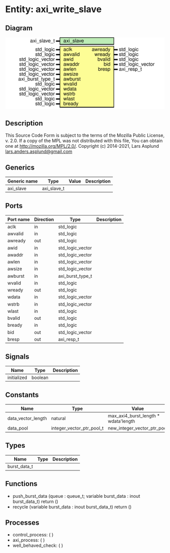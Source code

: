 # Entity: axi_write_slave

## Diagram

![Diagram](axi_write_slave.svg "Diagram")
## Description

This Source Code Form is subject to the terms of the Mozilla Public
License, v. 2.0. If a copy of the MPL was not distributed with this file,
You can obtain one at http://mozilla.org/MPL/2.0/.
Copyright (c) 2014-2021, Lars Asplund lars.anders.asplund@gmail.com
## Generics

| Generic name | Type        | Value | Description |
| ------------ | ----------- | ----- | ----------- |
| axi_slave    | axi_slave_t |       |             |
## Ports

| Port name | Direction | Type             | Description |
| --------- | --------- | ---------------- | ----------- |
| aclk      | in        | std_logic        |             |
| awvalid   | in        | std_logic        |             |
| awready   | out       | std_logic        |             |
| awid      | in        | std_logic_vector |             |
| awaddr    | in        | std_logic_vector |             |
| awlen     | in        | std_logic_vector |             |
| awsize    | in        | std_logic_vector |             |
| awburst   | in        | axi_burst_type_t |             |
| wvalid    | in        | std_logic        |             |
| wready    | out       | std_logic        |             |
| wdata     | in        | std_logic_vector |             |
| wstrb     | in        | std_logic_vector |             |
| wlast     | in        | std_logic        |             |
| bvalid    | out       | std_logic        |             |
| bready    | in        | std_logic        |             |
| bid       | out       | std_logic_vector |             |
| bresp     | out       | axi_resp_t       |             |
## Signals

| Name        | Type    | Description |
| ----------- | ------- | ----------- |
| initialized | boolean |             |
## Constants

| Name               | Type                      | Value                                 | Description |
| ------------------ | ------------------------- | ------------------------------------- | ----------- |
| data_vector_length | natural                   |  max_axi4_burst_length * wdata'length |             |
| data_pool          | integer_vector_ptr_pool_t |  new_integer_vector_ptr_pool          |             |
## Types

| Name         | Type | Description |
| ------------ | ---- | ----------- |
| burst_data_t |      |             |
## Functions
- push_burst_data <font id="function_arguments">(queue : queue_t; variable burst_data : inout burst_data_t) </font> <font id="function_return">return ()</font>
- recycle <font id="function_arguments">(variable burst_data : inout burst_data_t) </font> <font id="function_return">return ()</font>
## Processes
- control_process: (  )
- axi_process: (  )
- well_behaved_check: (  )
